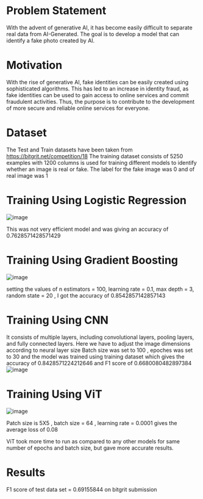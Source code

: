 # Problem Statement
With the advent of generative AI, it has become easily difficult to separate real data from AI-Generated.
The goal is to develop a model that can identify a fake photo created by AI.
# Motivation
With the rise of generative AI, fake identities can be easily created using sophisticated algorithms. This has led to an increase in identity fraud, as fake identities can be used to gain access to online services and commit fraudulent activities. Thus, the purpose is to contribute to the development of more secure and reliable online services for everyone.
# Dataset
The Test and Train datasets have been taken from https://bitgrit.net/competition/18 
The training dataset consists of 5250 examples with 1200 columns is used for training different models to identify whether an image is real or fake.
The label for the fake image was 0 and of real image was 1
# Training Using Logistic Regression
![image](https://github.com/Adityakhariwal/Generative-AI/assets/104224483/eb7906e4-2c1e-44eb-a7e1-cde306fc8fd2)


This was not very efficient model and was giving an accuracy of 0.7628571428571429
# Training Using Gradient Boosting
![image](https://github.com/Adityakhariwal/Generative-AI/assets/104224483/81dba78e-b55d-43e0-8a0a-a86981553aff)


setting the values of n estimators = 100, learning rate = 0.1, max depth = 3, random state = 20 , I got the accuracy of 0.8542857142857143
# Training Using CNN
It consists of multiple layers, including convolutional layers, pooling layers, and fully connected layers.
Here we have to adjust the image dimensions according to neural layer size
Batch size was set to 100 , epoches was set to 30 and the model was trained using training dataset which gives the accuracy of 0.8428571224212646 and F1 score of 0.6680080482897384
![image](https://github.com/Adityakhariwal/Generative-AI/assets/104224483/e9940b4f-6a91-411e-a5d7-73a9a36ed86e)

# Training Using ViT
![image](https://github.com/Adityakhariwal/Generative-AI/assets/104224483/f5dc3c03-1868-4438-9d1b-0347357cec99)


Patch size is 5X5 , batch size = 64 , learning rate = 0.0001 gives the average loss of 0.08

ViT took more time to run as compared to any other models for same number of epochs and batch size, but gave more accurate results.

# Results 
F1 score of test data set = 0.69155844 on bitgrit submission
